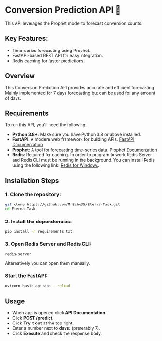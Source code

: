 # Conversion Prediction API 🚀

This API leverages the Prophet model to forecast conversion counts. 

## Key Features:
- Time-series forecasting using Prophet.
- FastAPI-based REST API for easy integration.
- Redis caching for faster predictions.

## Overview

This Conversion Prediction API provides accurate and efficient forecasting. Mainly implemented for 7 days forecasting but can be used for any amount of days.

## Requirements

To run this API, you'll need the following:

- **Python 3.8+**: Make sure you have Python 3.8 or above installed.
- **FastAPI**: A modern web framework for building APIs. [FastAPI Documentation](https://fastapi.tiangolo.com/)
- **Prophet**: A tool for forecasting time-series data. [Prophet Documentation](https://facebook.github.io/prophet/docs/quick_start.html)
- **Redis**: Required for caching. In order to program to work Redis Server and Redis CLI must be running in the background. You can install Redis using the following link: [Redis for Windows](https://github.com/microsoftarchive/redis/releases).

## Installation Steps

### 1. Clone the repository:
```bash
git clone https://github.com/MrEcho35/Eterna-Task.git
cd Eterna-Task
```

### 2. Install the dependencies:
```bash
pip install -r requirements.txt
```

### 3. Open Redis Server and Redis CLI:
```bash
redis-server
```
Alternatively you can open them manually.

### Start the FastAPI:
```bash
uvicorn basic_api:app --reload
```

## Usage

- When app is opened click **API Documentation**.
- Click **POST /predict**.
- Click **Try it out** at the top right.
- Enter a number next to **days:** (preferably 7).
- Click **Execute** and check the response body.
